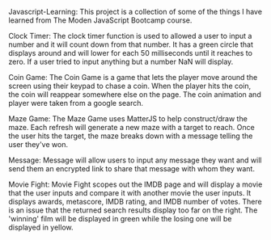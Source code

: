 Javascript-Learning:
This project is a collection of some of the things I have learned from The Moden JavaScript Bootcamp course.


Clock Timer:
The clock timer function is used to allowed a user to input a number and it will count down from that number.
It has a green circle that displays around and will lower for each 50 milliseconds until it reaches to zero.
If a user tried to input anything but a number NaN will display.


Coin Game:
The Coin Game is a game that lets the player move around the screen using their keypad to chase a coin. 
When the player hits the coin, the coin will reappear somewhere else on the page. The coin animation and player
were taken from a google search.


Maze Game:
The Maze Game uses MatterJS to help construct/draw the maze. Each refresh will generate a new maze with a target to reach.
Once the user hits the target, the maze breaks down with a message telling the user they've won.

Message:
Message will allow users to input any message they want and will send them an encrypted link to share that message with whom they want. 


Movie Fight:
Movie Fight scopes out the IMDB page and will display a movie that the user inputs and compare it with another movie the user inputs. It displays awards, metascore, IMDB rating, and IMDB number of votes. There is an issue that the returned search results display too far on the right. The 'winning' film will be displayed in green while the losing one will be displayed in yellow.

